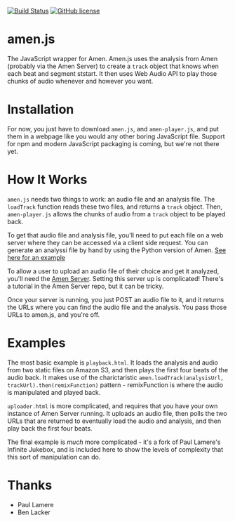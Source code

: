 [![Build Status](https://travis-ci.org/algorithmic-music-exploration/amen-js.svg?branch=master)](https://travis-ci.org/algorithmic-music-exploration/amen-js.svg?branch=master)
[![GitHub license](https://img.shields.io/badge/license-BSD-blue.svg)](https://raw.githubusercontent.com/algorithmic-music-exploration/amen/master/LICENSE)

# amen.js
The JavaScript wrapper for Amen.  Amen.js uses the analysis from Amen (probably via the Amen Server) to create a `track` object that knows when each beat and segment ststart.  It then uses Web Audio API to play those chunks of audio whenever and however you want.

# Installation
For now, you just have to download `amen.js`, and `amen-player.js`, and put them in a webpage like you would any other boring JavaScript file.  Support for npm and modern JavaScript packaging is coming, but we're not there yet.

# How It Works
`amen.js` needs two things to work:  an audio file and an analysis file.  The `loadTrack` function reads these two files, and returns a `track` object.  Then, `amen-player.js` allows the chunks of audio from a `track` object to be played back.

To get that audio file and analysis file, you'll need to put each file on a web server where they can be accessed via a client side request.  You can generate an analyssi file by hand by using the Python version of Amen.  [See here for an example](https://github.com/algorithmic-music-exploration/amen/blob/master/examples/echo_nest_json.py)

To allow a user to upload an audio file of their choice and get it analyzed, you'll need the [Amen Server](https://github.com/algorithmic-music-exploration/amen-server).  Setting this server up is complicated!  There's a tutorial in the Amen Server repo, but it can be tricky.

Once your server is running, you just POST an audio file to it, and it returns the URLs where you can find the audio file and the analysis.  You pass those URLs to amen.js, and you're off.

# Examples

The most basic example is `playback.html`.  It loads the analysis and audio from two static files on Amazon S3, and then plays the first four beats of the audio back.  It makes use of the charictaristic `amen.loadTrack(analysisUrl, trackUrl).then(remixFunction)` pattern - remixFunction is where the audio is manipulated and played back.

`uploader.html` is more complicated, and requires that you have your own instance of Amen Server running.  It uploads an audio file, then polls the two URLs that are returned to eventually load the audio and analysis, and then play back the first four beats.

The final example is _much_ more complicated - it's a fork of Paul Lamere's Infinite Jukebox, and is included here to show the levels of complexity that this sort of manipulation can do.

# Thanks
- Paul Lamere
- Ben Lacker
